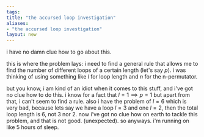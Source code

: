```yaml
---
tags: 
title: "the accursed loop investigation"
aliases:
- "the accursed loop investigation"
layout: new
---
```


i have no damn clue how to go about this.

this is where the problem lays: i need to find a general rule that allows me to find the number of different loops of a certain length (let's say $p$). i was thinking of using something like $l$ for loop length and $n$ for the n-permutator.

but you know, i am kind of an idiot when it comes to this stuff, and i've got no clue how to do this. i know for a fact that $l=1\implies p=1$ but apart from that, i can't seem to find a rule. also i have the problem of $l=6$ which is very bad, because lets say we have a loop $l=3$ and one $l=2$, then the total loop length is 6, not 3 nor 2. now i've got no clue how on earth to tackle this problem, and that is not good. (unexpected). so anyways. i'm running on like 5 hours of sleep.